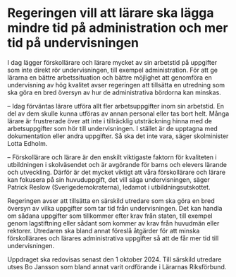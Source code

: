 # Regeringen vill att lärare ska lägga mindre tid på administration och mer tid på undervisningen

I dag lägger förskollärare och lärare mycket av sin arbetstid på uppgifter som inte direkt rör undervisningen, till exempel administration. För att ge lärarna en bättre arbetssituation och bättre möjlighet att genomföra en undervisning av hög kvalitet avser regeringen att tillsätta en utredning som ska göra en bred översyn av hur de administrativa bördorna kan minskas.

– Idag förväntas lärare utföra allt fler arbetsuppgifter inom sin arbetstid. En del av dem skulle kunna utföras av annan personal eller tas bort helt. Många lärare är frustrerade över att inte i tillräcklig utsträckning hinna med de arbetsuppgifter som hör till undervisningen. I stället är de upptagna med dokumentation eller andra uppgifter. Så ska det inte vara, säger skolminister Lotta Edholm.

– Förskollärare och lärare är den enskilt viktigaste faktorn för kvaliteten i utbildningen i skolväsendet och är avgörande för barns och elevers lärande och utveckling. Därför är det mycket viktigt att våra förskollärare och lärare kan fokusera på sin huvuduppgift, det vill säga undervisningen, säger Patrick Reslow (Sverigedemokraterna), ledamot i utbildningsutskottet.

Regeringen avser att tillsätta en särskild utredare som ska göra en bred översyn av vilka uppgifter som tar tid från undervisningen. Det kan handla om sådana uppgifter som tillkommer efter krav från staten, till exempel genom lagstiftning eller sådant som kommer av krav från huvudmän eller rektorer. Utredaren ska bland annat föreslå åtgärder för att minska förskollärares och lärares administrativa uppgifter så att de får mer tid till undervisningen.

Uppdraget ska redovisas senast den 1 oktober 2024. Till särskild utredare utses Bo Jansson som bland annat varit ordförande i Lärarnas Riksförbund.
